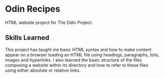 # Odin Recipes

HTML website project for The Odin Project.

## Skills Learned

This project has taught me basic HTML syntax and how to make content appear on a browser loading an HTML file using headings, paragraphs, lists, images and hyperlinks. I also learned the basic structure of the files composing a website within its directory and how to refer to these files using either absolute or relative links.

